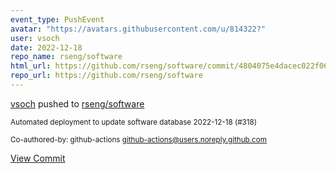```yaml
---
event_type: PushEvent
avatar: "https://avatars.githubusercontent.com/u/814322?"
user: vsoch
date: 2022-12-18
repo_name: rseng/software
html_url: https://github.com/rseng/software/commit/4804075e4dacec022f06dc023e972bc899febb88
repo_url: https://github.com/rseng/software
---
```


<a href='https://github.com/vsoch' target='_blank'>vsoch</a> pushed to <a href='https://github.com/rseng/software' target='_blank'>rseng/software</a>

<small>Automated deployment to update software database 2022-12-18 (#318)

Co-authored-by: github-actions <github-actions@users.noreply.github.com></small>

<a href='https://github.com/rseng/software/commit/4804075e4dacec022f06dc023e972bc899febb88' target='_blank'>View Commit</a>